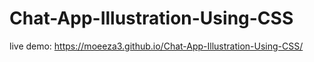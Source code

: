 # Chat-App-Illustration-Using-CSS

live demo: https://moeeza3.github.io/Chat-App-Illustration-Using-CSS/
